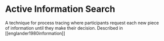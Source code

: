 # Active Information Search

A technique for process tracing where participants request each new piece of information until they make their decision. Described in [[englander1980information]]